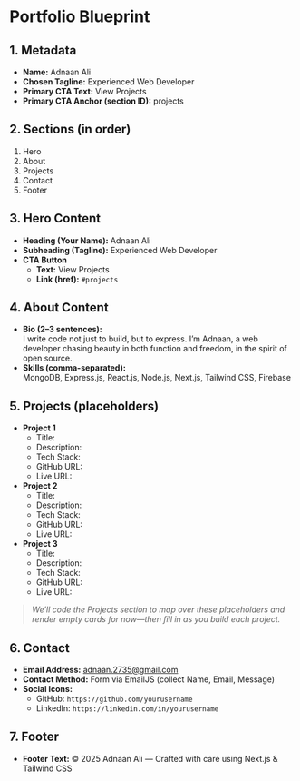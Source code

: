 # Portfolio Blueprint

## 1. Metadata
- **Name:** Adnaan Ali
- **Chosen Tagline:** Experienced Web Developer
- **Primary CTA Text:** View Projects
- **Primary CTA Anchor (section ID):** projects

## 2. Sections (in order)
1. Hero  
2. About  
3. Projects  
4. Contact  
5. Footer  

## 3. Hero Content
- **Heading (Your Name):** Adnaan Ali
- **Subheading (Tagline):** Experienced Web Developer
- **CTA Button**
  - **Text:** View Projects
  - **Link (href):** `#projects`

## 4. About Content
- **Bio (2–3 sentences):**  
  I write code not just to build, but to express. I’m Adnaan, a web developer chasing beauty in both function and freedom, in the spirit of open source.
- **Skills (comma-separated):**  
  MongoDB, Express.js, React.js, Node.js, Next.js, Tailwind CSS, Firebase

## 5. Projects (placeholders)
- **Project 1**  
  - Title:  
  - Description:  
  - Tech Stack:  
  - GitHub URL:  
  - Live URL:  
- **Project 2**  
  - Title:  
  - Description:  
  - Tech Stack:  
  - GitHub URL:  
  - Live URL:  
- **Project 3**  
  - Title:  
  - Description:  
  - Tech Stack:  
  - GitHub URL:  
  - Live URL:  

> *We’ll code the Projects section to map over these placeholders and render empty cards for now—then fill in as you build each project.*

## 6. Contact
- **Email Address:** adnaan.2735@gmail.com  
- **Contact Method:** Form via EmailJS (collect Name, Email, Message)  
- **Social Icons:**  
  - GitHub: `https://github.com/yourusername`  
  - LinkedIn: `https://linkedin.com/in/yourusername`

## 7. Footer
- **Footer Text:** © 2025 Adnaan Ali — Crafted with care using Next.js & Tailwind CSS

